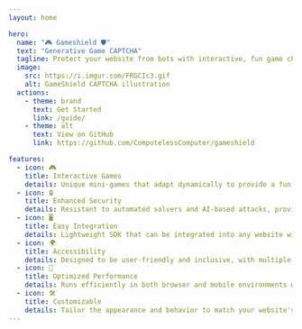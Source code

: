 ```yaml
---
layout: home

hero:
  name: "🎮 Gameshield 🛡️"
  text: "Generative Game CAPTCHA"
  tagline: Protect your website from bots with interactive, fun game challenges
  image:
    src: https://i.imgur.com/FRGCIc3.gif
    alt: GameShield CAPTCHA illustration
  actions:
    - theme: brand
      text: Get Started
      link: /guide/
    - theme: alt
      text: View on GitHub
      link: https://github.com/ComputelessComputer/gameshield

features:
  - icon: 🎮
    title: Interactive Games
    details: Unique mini-games that adapt dynamically to provide a fun user experience while verifying human interaction.
  - icon: 🔒
    title: Enhanced Security
    details: Resistant to automated solvers and AI-based attacks, providing better protection than traditional CAPTCHAs.
  - icon: 🖥️
    title: Easy Integration
    details: Lightweight SDK that can be integrated into any website with just a few lines of code.
  - icon: 🌍
    title: Accessibility
    details: Designed to be user-friendly and inclusive, with multiple game types to accommodate different abilities.
  - icon: 🚀
    title: Optimized Performance
    details: Runs efficiently in both browser and mobile environments with minimal impact on page load times.
  - icon: 🛠️
    title: Customizable
    details: Tailor the appearance and behavior to match your website's design and requirements.
---
```

